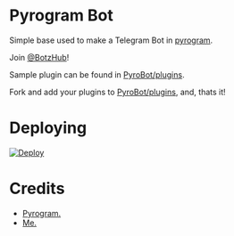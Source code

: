 # Pyrogram Bot
Simple base used to make a Telegram Bot in [pyrogram](https://github.com/pyrogram/pyrogram).
   
Join [@BotzHub](https://t.me/BotzHub)!
    
Sample plugin can be found in [PyroBot/plugins](./PyroBot/plugins).  

Fork and add your plugins to [PyroBot/plugins](./PyroBot/plugins), and, thats it!

# Deploying
[![Deploy](https://www.herokucdn.com/deploy/button.svg)](https://heroku.com/deploy)

# Credits
- [Pyrogram.](https://github.com/pyrogram/pyrogram)
- [Me.](https://t.me/xditya)

